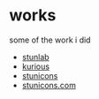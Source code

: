 # works
some of the work i did

- [stunlab](https://stunlabmobile.herokuapp.com/)
- [kurious](https://kurious.rw/)
- [stunicons](https://github.com/Stunnity/stunicons)
- [stunicons.com](https://stunicons.com/)

